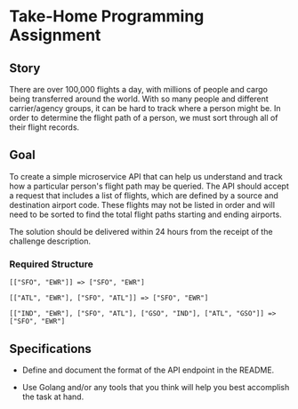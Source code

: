 # Take-Home Programming Assignment

## Story
There are over 100,000 flights a day, with millions of people and cargo being transferred around the world. With so many people and different carrier/agency groups, it can be hard to track where a person might be. In order to determine the flight path of a person, we must sort through all of their flight records.

## Goal
To create a simple microservice API that can help us understand and track how a particular person's flight path may be queried. The API should accept a request that includes a list of flights, which are defined by a source and destination airport code. These flights may not be listed in order and will need to be sorted to find the total flight paths starting and ending airports.

The solution should be delivered within 24 hours from the receipt of the challenge description.

### Required Structure
```
[["SFO", "EWR"]] => ["SFO", "EWR"]

[["ATL", "EWR"], ["SFO", "ATL"]] => ["SFO", "EWR"]

[["IND", "EWR"], ["SFO", "ATL"], ["GSO", "IND"], ["ATL", "GSO"]] => ["SFO", "EWR"]
```

## Specifications
- Define and document the format of the API endpoint in the README.

- Use Golang and/or any tools that you think will help you best accomplish the task at hand.
